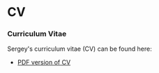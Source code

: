 [//]: # (---)
[//]: # (hide:)
[//]: # (  - navigation)
[//]: # (  - toc)
[//]: # (---)
CV
==

### Curriculum Vitae
Sergey's curriculum vitae (CV) can be found here:

- [PDF version of CV](generated_cv.pdf)